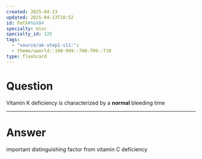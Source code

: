 ```yaml
---
created: 2025-04-13
updated: 2025-04-13T10:52
id: FmTX#h&XB4
specialty: misc
specialty_id: 125
tags:
  - "source/ak-step1-v11:": 
  - theme/uworld::100-999::700-799::710
type: flashcard
---
```


# Question
Vitamin K deficiency is characterized by a **normal** bleeding time

---

# Answer
important distinguishing factor from vitamin C deficiency